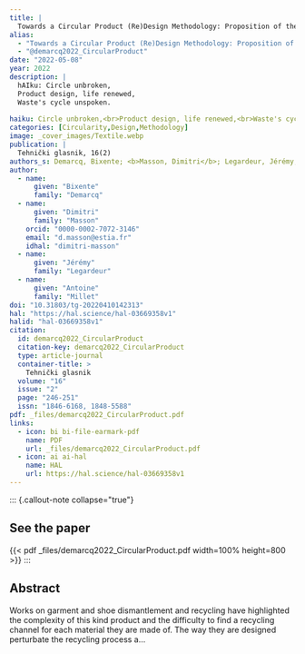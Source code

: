 ```yaml
---
title: |
  Towards a Circular Product (Re)Design Methodology: Proposition of the Unlinear Method to Foster Circularity
alias:
  - "Towards a Circular Product (Re)Design Methodology: Proposition of the Unlinear Method to Foster Circularity"
  - "@demarcq2022_CircularProduct"
date: "2022-05-08"
year: 2022
description: |
  hAIku: Circle unbroken,
  Product design, life renewed,
  Waste's cycle unspoken.
  
haiku: Circle unbroken,<br>Product design, life renewed,<br>Waste's cycle unspoken.<br>
categories: [Circularity,Design,Methodology]
image: _cover_images/Textile.webp
publication: |
  Tehnički glasnik, 16(2) 
authors_s: Demarcq, Bixente; <b>Masson, Dimitri</b>; Legardeur, Jérémy; Millet, Antoine
author: 
  - name: 
      given: "Bixente"
      family: "Demarcq" 
  - name: 
      given: "Dimitri"
      family: "Masson"
    orcid: "0000-0002-7072-3146" 
    email: "d.masson@estia.fr" 
    idhal: "dimitri-masson" 
  - name: 
      given: "Jérémy"
      family: "Legardeur" 
  - name: 
      given: "Antoine"
      family: "Millet" 
doi: "10.31803/tg-20220410142313"
hal: "https://hal.science/hal-03669358v1"
halid: "hal-03669358v1"
citation:
  id: demarcq2022_CircularProduct
  citation-key: demarcq2022_CircularProduct
  type: article-journal
  container-title: >
    Tehnički glasnik
  volume: "16"
  issue: "2"
  page: "246-251"
  issn: "1846-6168, 1848-5588"
pdf: _files/demarcq2022_CircularProduct.pdf
links:
  - icon: bi bi-file-earmark-pdf
    name: PDF
    url: _files/demarcq2022_CircularProduct.pdf
  - icon: ai ai-hal
    name: HAL
    url: https://hal.science/hal-03669358v1
---
```



::: {.callout-note collapse="true"}

## See the paper

{{< pdf _files/demarcq2022_CircularProduct.pdf width=100% height=800 >}} 
:::


## Abstract

Works on garment and shoe dismantlement and recycling have highlighted the complexity of this kind product and the difficulty to find a recycling channel for each material they are made of. The way they are designed perturbate the recycling process a...
